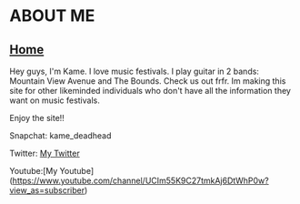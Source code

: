 # ABOUT ME
## [Home](index.md)

Hey guys, I'm Kame. I love music festivals. I play guitar in 2 bands: Mountain View Avenue and The Bounds. Check us out frfr.          Im making this site for other likeminded individuals who don't have all the information they want on music festivals. 

Enjoy the site!!

Snapchat: kame_deadhead

Twitter: [My Twitter](https://twitter.com/Forgotten_Fight)

Youtube:[My Youtube] (https://www.youtube.com/channel/UCIm55K9C27tmkAj6DtWhP0w?view_as=subscriber)

